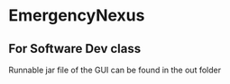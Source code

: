 # EmergencyNexus
For Software Dev class
---------------------------------------------------------------------------
Runnable jar file of the GUI can be found in the out folder
